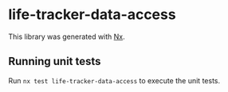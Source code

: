 # life-tracker-data-access

This library was generated with [Nx](https://nx.dev).

## Running unit tests

Run `nx test life-tracker-data-access` to execute the unit tests.
